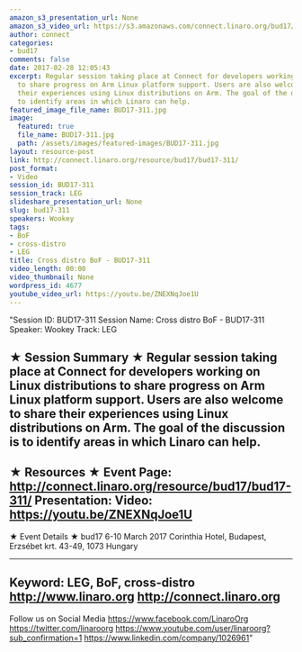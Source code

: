```yaml
---
amazon_s3_presentation_url: None
amazon_s3_video_url: https://s3.amazonaws.com/connect.linaro.org/bud17/Videos/Wednesday/Bud17-311%20Cross%20distro%20BoF.mp4
author: connect
categories:
- bud17
comments: false
date: 2017-02-28 12:05:43
excerpt: Regular session taking place at Connect for developers working on Linux distributions
  to share progress on Arm Linux platform support. Users are also welcome to share
  their experiences using Linux distributions on Arm. The goal of the discussion is
  to identify areas in which Linaro can help.
featured_image_file_name: BUD17-311.jpg
image:
  featured: true
  file_name: BUD17-311.jpg
  path: /assets/images/featured-images/BUD17-311.jpg
layout: resource-post
link: http://connect.linaro.org/resource/bud17/bud17-311/
post_format:
- Video
session_id: BUD17-311
session_track: LEG
slideshare_presentation_url: None
slug: bud17-311
speakers: Wookey
tags:
- BoF
- cross-distro
- LEG
title: Cross distro BoF - BUD17-311
video_length: 00:00
video_thumbnail: None
wordpress_id: 4677
youtube_video_url: https://youtu.be/ZNEXNqJoe1U
---
```


"Session ID: BUD17-311
Session Name: Cross distro BoF - BUD17-311
Speaker: Wookey
Track: LEG


★ Session Summary ★
Regular session taking place at Connect for developers working on Linux distributions to share progress on Arm Linux platform support. Users are also welcome to share their experiences using Linux distributions on Arm. The goal of the discussion is to identify areas in which Linaro can help.
---------------------------------------------------
★ Resources ★
Event Page: http://connect.linaro.org/resource/bud17/bud17-311/
Presentation: 
Video: https://youtu.be/ZNEXNqJoe1U
 ---------------------------------------------------

★ Event Details ★
bud17
6-10 March 2017
Corinthia Hotel, Budapest,
Erzsébet krt. 43-49,
1073 Hungary

---------------------------------------------------
Keyword: LEG, BoF, cross-distro
http://www.linaro.org
http://connect.linaro.org
---------------------------------------------------
Follow us on Social Media
https://www.facebook.com/LinaroOrg
https://twitter.com/linaroorg
https://www.youtube.com/user/linaroorg?sub_confirmation=1
https://www.linkedin.com/company/1026961"